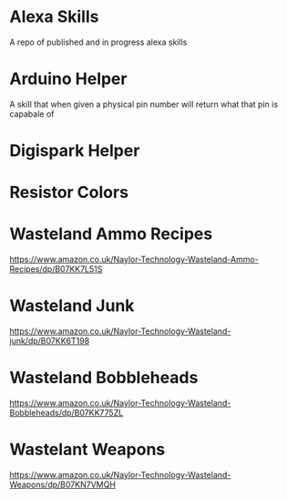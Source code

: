 # Alexa Skills
A repo of published and in progress alexa skills


# Arduino Helper
A skill that when given a physical pin number will return what that pin is capabale of 

# Digispark Helper

# Resistor Colors

# Wasteland Ammo Recipes
https://www.amazon.co.uk/Naylor-Technology-Wasteland-Ammo-Recipes/dp/B07KK7L51S 

# Wasteland Junk
https://www.amazon.co.uk/Naylor-Technology-Wasteland-junk/dp/B07KK6T198

# Wasteland Bobbleheads
https://www.amazon.co.uk/Naylor-Technology-Wasteland-Bobbleheads/dp/B07KK775ZL


# Wastelant Weapons
https://www.amazon.co.uk/Naylor-Technology-Wasteland-Weapons/dp/B07KN7VMQH
